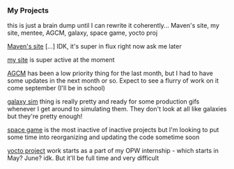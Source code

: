 ### My Projects

this is just a brain dump until I can rewrite it coherently... Maven's site, my site, mentee, AGCM, galaxy, space game, yocto proj

[Maven's site](https://github.com/MavenYouth/Website/) [...] IDK, it's super in flux right now ask me later

[my site](https://github.com/LynnCo/blog) is super active at the moment

[AGCM](http://lynnco.github.io/AGuideToClassMobility/) has been a low priority thing for the last month, but I had to have some updates in the next month or so. Expect to see a flurry of work on it come september (I'll be in school)

[galaxy sim](https://github.com/LynnCo/galaxySim) thing is really pretty and ready for some production gifs whenever I get around to simulating them. They don't look at all like galaxies but they're pretty enough!

[space game](https://github.com/LynnCo/UnnamedSpaceGame/) is the most inactive of inactive projects but I'm looking to put some time into reorganizing and updating the code sometime soon

[yocto project](https://www.yoctoproject.org/opw-internship) work starts as a part of my OPW internship - which starts in May? June? idk. But it'll be full time and very difficult